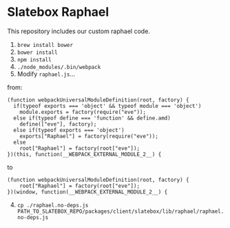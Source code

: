 Slatebox Raphael
===============

This repository includes our custom raphael code.

1. `brew install bower`
2. `bower install`
3. `npm install`
4. `./node_modules/.bin/webpack`
5. Modify `raphael.js`...

from:

```
(function webpackUniversalModuleDefinition(root, factory) {
  if(typeof exports === 'object' && typeof module === 'object')
    module.exports = factory(require("eve"));
  else if(typeof define === 'function' && define.amd)
    define(["eve"], factory);
  else if(typeof exports === 'object')
    exports["Raphael"] = factory(require("eve"));
  else
    root["Raphael"] = factory(root["eve"]);
})(this, function(__WEBPACK_EXTERNAL_MODULE_2__) {
```

to

```
(function webpackUniversalModuleDefinition(root, factory) {
    root["Raphael"] = factory(root["eve"]);
})(window, function(__WEBPACK_EXTERNAL_MODULE_2__) {
```

4. `cp ./raphael.no-deps.js PATH_TO_SLATEBOX_REPO/packages/client/slatebox/lib/raphael/raphael.no-deps.js`